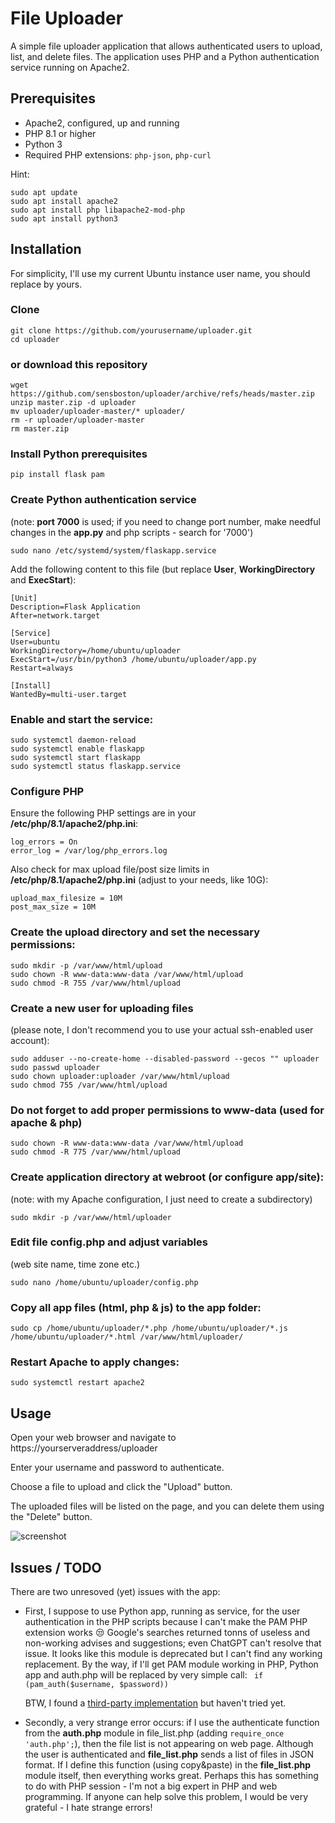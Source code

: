 # File Uploader

A simple file uploader application that allows authenticated users to upload, list, and delete files. 
The application uses PHP and a Python authentication service running on Apache2.

## Prerequisites

- Apache2, configured, up and running
- PHP 8.1 or higher
- Python 3
- Required PHP extensions: `php-json`, `php-curl`

Hint:
```
sudo apt update
sudo apt install apache2
sudo apt install php libapache2-mod-php
sudo apt install python3
```

## Installation

For simplicity, I'll use my current Ubuntu instance user name, you should replace by yours.

  ### Clone 
   ```
   git clone https://github.com/yourusername/uploader.git
   cd uploader
   ```
   ### or download this repository
   ```
   wget https://github.com/sensboston/uploader/archive/refs/heads/master.zip
   unzip master.zip -d uploader
   mv uploader/uploader-master/* uploader/
   rm -r uploader/uploader-master
   rm master.zip
   ```
  ### Install Python prerequisites

  ```
  pip install flask pam
  ```

  ### Create Python authentication service
  (note: **port 7000** is used; if you need to change port number, make needful changes in the **app.py** and php scripts - search for '7000')  
  
  ```
  sudo nano /etc/systemd/system/flaskapp.service
  ```

  Add the following content to this file (but replace **User**, **WorkingDirectory** and **ExecStart**):

  ```
  [Unit]
  Description=Flask Application
  After=network.target

  [Service]
  User=ubuntu
  WorkingDirectory=/home/ubuntu/uploader
  ExecStart=/usr/bin/python3 /home/ubuntu/uploader/app.py
  Restart=always

  [Install]
  WantedBy=multi-user.target
  ```

  ### Enable and start the service:
  ```
  sudo systemctl daemon-reload
  sudo systemctl enable flaskapp
  sudo systemctl start flaskapp
  sudo systemctl status flaskapp.service
  ```

  ### Configure PHP

  Ensure the following PHP settings are in your **/etc/php/8.1/apache2/php.ini**:
  ```
  log_errors = On
  error_log = /var/log/php_errors.log
  ```
  
  Also check for max upload file/post size limits in **/etc/php/8.1/apache2/php.ini** (adjust to your needs, like 10G):
  ```
  upload_max_filesize = 10M
  post_max_size = 10M
  ```

  ### Create the upload directory and set the necessary permissions:

  ```
  sudo mkdir -p /var/www/html/upload
  sudo chown -R www-data:www-data /var/www/html/upload
  sudo chmod -R 755 /var/www/html/upload
  ```

  ### Create a new  user for uploading files
  (please note, I don't recommend you to use your actual ssh-enabled user account):

  ```
  sudo adduser --no-create-home --disabled-password --gecos "" uploader
  sudo passwd uploader
  sudo chown uploader:uploader /var/www/html/upload
  sudo chmod 755 /var/www/html/upload
  ```

  ### Do not forget to add proper permissions to www-data (used for apache & php)
  ```
  sudo chown -R www-data:www-data /var/www/html/upload
  sudo chmod -R 775 /var/www/html/upload
  ```

  ### Create application directory at webroot (or configure app/site):
  (note: with my Apache configuration, I just need to create a subdirectory)
  ```
  sudo mkdir -p /var/www/html/uploader
  ```

  ### Edit file config.php and adjust variables
  (web site name, time zone etc.)
  ```
  sudo nano /home/ubuntu/uploader/config.php
  ```

  ### Copy all app files (html, php & js) to the app folder:
  ```
  sudo cp /home/ubuntu/uploader/*.php /home/ubuntu/uploader/*.js /home/ubuntu/uploader/*.html /var/www/html/uploader/
  ```

  ### Restart Apache to apply changes:

  ```
  sudo systemctl restart apache2
  ```

## Usage
Open your web browser and navigate to https://yourserveraddress/uploader

Enter your username and password to authenticate.

Choose a file to upload and click the "Upload" button.

The uploaded files will be listed on the page, and you can delete them using the "Delete" button.

![screenshot](https://github.com/sensboston/uploader/assets/1036158/5428672d-7dcc-4d7a-a96f-dfe578618c75)

## Issues / TODO

There are two unresoved (yet) issues with the app: 
 - First, I suppose to use Python app, running as service, for the user authentication in the PHP scripts because I can't make the PAM PHP extension works 😒 Google's searches returned tonns of useless and non-working advises and suggestions; even ChatGPT can't resolve that issue. It looks like this module is deprecated but I can't find any working replacement.
By the way, if I'll get PAM module working in PHP, Python app and auth.php will be replaced by very simple call:
    ``` if (pam_auth($username, $password))``` 

    BTW, I found a [third-party implementation](https://github.com/amishmm/php-pam) but haven't tried yet.

 - Secondly, a very strange error occurs: if I use the authenticate function from the **auth.php** module in file_list.php (adding ```require_once 'auth.php';```), then the file list is not appearing on web page. Although the user is authenticated and **file_list.php** sends a list of files in JSON format. If I define this function (using copy&paste) in the **file_list.php** module itself, then everything works great.
Perhaps this has something to do with PHP session - I'm not a big expert in PHP and web programming. If anyone can help solve this problem, I would be very grateful - I hate strange errors! 
